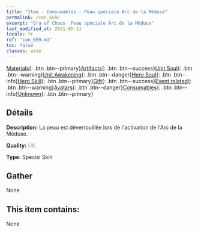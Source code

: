 ```yaml
---
title: "Item - Consumables - Peau spéciale Arc de la Méduse"
permalink: /con_659/
excerpt: "Era of Chaos  Peau spéciale Arc de la Méduse"
last_modified_at: 2021-05-11
locale: fr
ref: "con_659.md"
toc: false
classes: wide
---
```

 [Materials](/ItemsFR/){: .btn .btn--primary}[Artifacts](/ItemsFR/Artifacts/){: .btn .btn--success}[Unit Soul](/ItemsFR/UnitSoul/){: .btn .btn--warning}[Unit Awakening](/ItemsFR/UnitAwakening/){: .btn .btn--danger}[Hero Soul](/ItemsFR/HeroSoul/){: .btn .btn--info}[Hero Skill](/ItemsFR/HeroSkill/){: .btn .btn--primary}[Gift](/ItemsFR/Gift/){: .btn .btn--success}[Event related](/ItemsFR/Events/){: .btn .btn--warning}[Avatars](/ItemsFR/Avatars/){: .btn .btn--danger}[Consumables](/ItemsFR/Consumables/){: .btn .btn--info}[Unknown](/ItemsFR/Unknown/){: .btn .btn--primary}

## Détails
 **Description:** La peau est déverrouillée lors de l'activation de l'Arc de la Méduse.

 **Quality:** <span style="color: #DA70D6">OK</span>

 **Type:** Special Skin

## Gather

  None

## This item contains:

  None

